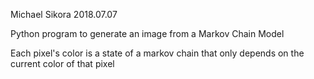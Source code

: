 Michael Sikora
2018.07.07

Python program to generate an image from a Markov Chain Model

Each pixel's color is a state of a markov chain that only depends
on the current color of that pixel
